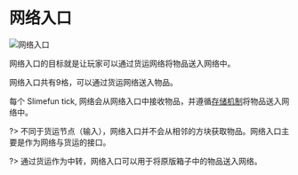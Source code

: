 # 网络入口

![网络入口](https://cdn.jsdelivr.net/gh/GuizhanCraft/Networks-Wiki/images/network-importer.png ':size=25%')

网络入口的目标就是让玩家可以通过货运网络将物品送入网络中。

网络入口共有9格，可以通过货运网络送入物品。

每个 Slimefun tick, 网络会从网络入口中接收物品，并遵循[存储机制](/Network-Mechanism)将物品送入网络中。

?> 不同于货运节点（输入），网络入口并不会从相邻的方块获取物品。网络入口主要是作为网络与货运的接口。

?> 通过货运作为中转，网络入口可以用于将原版箱子中的物品送入网络。
